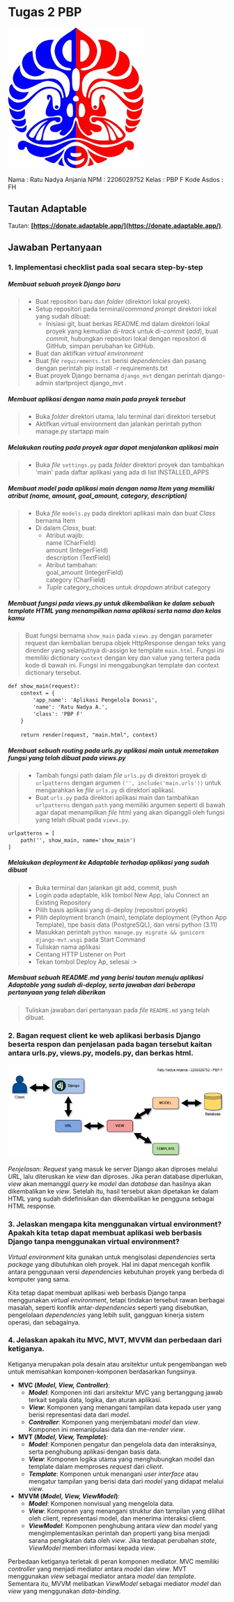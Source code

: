 
# Tugas 2 PBP

![Logo Fasilkom UI](image.png)

Nama        : Ratu Nadya Anjania
NPM         : 2206029752
Kelas       : PBP F
Kode Asdos  : FH

## Tautan Adaptable

Tautan: **[https://donate.adaptable.app/](https://donate.adaptable.app/)**.

## Jawaban Pertanyaan

### 1. Implementasi checklist pada soal secara step-by-step

##### Membuat sebuah proyek Django baru  

> - Buat repositori baru dan _folder_ (direktori lokal proyek).  
> - Setup repositori pada terminal/_command prompt_ direktori lokal yang sudah dibuat:  
>    - Inisiasi git, buat berkas README.md dalam direktori lokal proyek yang kemudian di-_track_ untuk di-_commit_ (_add_), buat _commit_, hubungkan repositori lokal dengan repositori di GitHub, simpan perubahan ke GitHub.  
> - Buat dan aktifkan _virtual environment_  
> - Buat _file_ `requirements.txt` berisi _dependencies_ dan pasang dengan perintah pip install -r requirements.txt  
> - Buat proyek Django bernama `django_mvt` dengan perintah django-admin startproject django_mvt .  

##### Membuat aplikasi dengan nama main pada proyek tersebut  

> - Buka _folder_ direktori utama, lalu terminal dari direktori tersebut  
> - Aktifkan virtual environment dan jalankan perintah python manage.py startapp main  

##### Melakukan routing pada proyek agar dapat menjalankan aplikasi main  

> - Buka _file_ `settings.py` pada _folder_ direktori proyek dan tambahkan 'main' pada daftar aplikasi yang ada di list INSTALLED_APPS  

##### Membuat model pada aplikasi main dengan nama Item yang memiliki atribut (name, amount, goal_amount, category, description)  

> - Buka _file_ `models.py` pada direktori aplikasi main dan buat _Class_ bernama Item  
> - Di dalam _Class_, buat:  
>    - Atribut wajib:  
>        name (CharField)  
>        amount (IntegerField)  
>        description (TextField)  
>    - Atribut tambahan:  
>        goal_amount (IntegerField)  
>        category (CharField)  
>    - _Tuple_ category_choices untuk _dropdown_ atribut category

##### Membuat fungsi pada views.py untuk dikembalikan ke dalam sebuah template HTML yang menampilkan nama aplikasi serta nama dan kelas kamu  

> Buat fungsi bernama `show_main` pada `views.py` dengan parameter request dan kembalian berupa objek HttpResponse dengan teks yang dirender yang selanjutnya di-assign ke template `main.html`. Fungsi ini memiliki dictionary `context` dengan key dan value yang tertera pada kode di bawah ini. Fungsi ini menggabungkan template dan context dictionary tersebut.  
```
def show_main(request):
    context = {
        'app_name': 'Aplikasi Pengelola Donasi',
        'name': 'Ratu Nadya A.',
        'class': 'PBP F'
    }

    return render(request, "main.html", context)
```

##### Membuat sebuah routing pada urls.py aplikasi main untuk memetakan fungsi yang telah dibuat pada views.py  

> - Tambah fungsi path dalam _file_ `urls.py` di direktori proyek di `urlpatterns` dengan argumen `('', include('main.urls'))` untuk mengarahkan ke _file_ `urls.py` di direktori aplikasi.  
> - Buat `urls.py` pada direktori aplikasi main dan tambahkan `urlpatterns` dengan `path` yang memiliki argumen seperti di bawah agar dapat menampilkan _file_ html yang akan dipanggil oleh fungsi yang telah dibuat pada `views.py`.  
```
urlpatterns = [
    path('', show_main, name='show_main')
] 
```

##### Melakukan deployment ke Adaptable terhadap aplikasi yang sudah dibuat  

> - Buka terminal dan jalankan git add, commit, push  
> - Login pada adaptable, klik tombol New App, lalu Connect an Existing Repository  
> - Pilih basis aplikasi yang di-deploy (repositori proyek)  
> - Pilih deployment branch (main), template deployment (Python App Template), tipe basis data (PostgreSQL), dan versi python (3.11)  
> - Masukkan perintah `python manage.py migrate && gunicorn django-mvt.wsgi` pada Start Command  
> - Tuliskan nama aplikasi  
> - Centang HTTP Listener on Port  
> - Tekan tombol Deploy Ap, selesai :>  

##### Membuat sebuah README.md yang berisi tautan menuju aplikasi Adaptable yang sudah di-deploy, serta jawaban dari beberapa pertanyaan yang telah diberikan

> Tuliskan jawaban dari pertanyaan pada _file_ `README.md` yang telah dibuat. 
  
### 2. Bagan request client ke web aplikasi berbasis Django beserta respon dan penjelasan pada bagan tersebut kaitan antara urls.py, views.py, models.py, dan berkas html.

![Bagan](image-1.png)

*Penjelasan:*
_Request_ yang masuk ke server Django akan diproses melalui _URL_, lalu diteruskan ke _view_ dan diproses. Jika peran database diperlukan, _view_ akan memanggil _query_ ke _model_ dan _database_ dan hasilnya akan dikembalikan ke _view_. Setelah itu, hasil tersebut akan dipetakan ke dalam HTML yang sudah didefinisikan dan dikembalikan ke pengguna sebagai HTML response.  

### 3. Jelaskan mengapa kita menggunakan virtual environment? Apakah kita tetap dapat membuat aplikasi web berbasis Django tanpa menggunakan virtual environment?

_Virtual environment_ kita gunakan untuk mengisolasi _dependencies_ serta _package_ yang dibutuhkan oleh proyek. Hal ini dapat mencegah konflik antara penggunaan versi _dependencies_ kebutuhan proyek yang berbeda di komputer yang sama.  
  
Kita tetap dapat membuat aplikasi web berbasis Django tanpa menggunakan _virtual environment_, tetapi tindakan tersebut rawan berbagai masalah, seperti konflik antar-_dependencies_ seperti yang disebutkan, pengelolaan _dependencies_ yang lebih sulit, gangguan kinerja sistem operasi, dan sebagainya.

### 4. Jelaskan apakah itu MVC, MVT, MVVM dan perbedaan dari ketiganya.
  
Ketiganya merupakan pola desain atau arsitektur untuk pengembangan web untuk memisahkan komponen-komponen berdasarkan fungsinya.  
  
- **MVC (_Model, View, Controller_)**:  
    - ***Model***: Komponen inti dari arsitektur MVC yang bertanggung jawab terkait segala data, logika, dan aturan aplikasi.  
    - ***View***: Komponen yang menangani tampilan data kepada user yang berisi representasi data dari _model_.   
    - ***Controller***: Komponen yang menjembatani _model_ dan _view_. Komponen ini memanipulasi data dan me-_render_ _view_.  
- **MVT (_Model, View, Template_)**:  
    - ***Model***: Komponen pengatur dan pengelola data dan interaksinya, serta penghubung aplikasi dengan basis data.  
    - ***View***: Komponen logika utama yang menghubungkan model dan template dalam memproses _request_ dari _client_.  
    - ***Template***: Komponen untuk menangani _user interface_ atau mengatur tampilan yang berisi data dari _model_ yang didapat melalui _view_.  
- **MVVM (_Model, View, ViewModel_)**:  
    - ***Model***: Komponen nonvisual yang mengelola data.  
    - ***View***: Komponen yang menangani struktur dan tampilan yang dilihat oleh client, representasi model, dan menerima interaksi client.  
    - ***ViewModel***: Komponen penghubung antara _view_ dan _model_ yang mengimplementasikan perintah dan properti yang bisa menjadi sarana pengikatan data oleh _view_. Jika terdapat perubahan _state_, _ViewModel_ memberi informasi kepada _view_.  
  
Perbedaan ketiganya terletak di peran komponen mediator. MVC memiliki _controller_ yang menjadi mediator antara _model_ dan _view_. MVT menggunakan _view_ sebagai mediator antara _model_ dan _template_. Sementara itu, MVVM melibatkan _ViewModel_ sebagai mediator _model_ dan _view_ yang menggunakan _data-binding_.